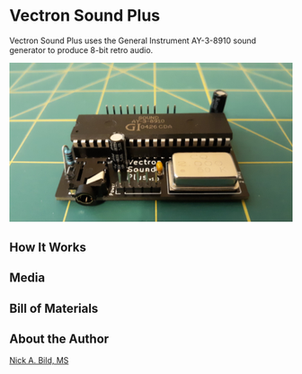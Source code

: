 # Vectron Sound Plus

Vectron Sound Plus uses the General Instrument AY-3-8910 sound generator to produce 8-bit retro audio.

![](https://raw.githubusercontent.com/nickbild/vectron_sound_plus/main/media/vectron_audio_angle_sm.jpg)

## How It Works

## Media

## Bill of Materials

## About the Author

[Nick A. Bild, MS](https://nickbild79.firebaseapp.com/#!/)
